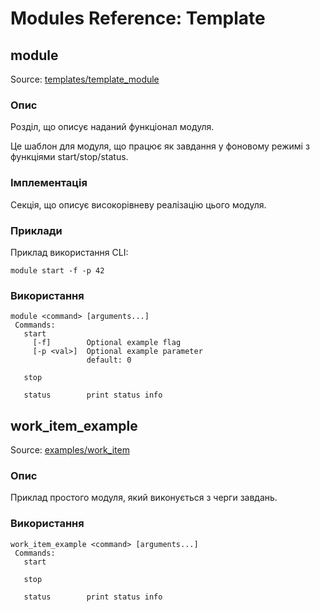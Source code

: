 # Modules Reference: Template

## module

Source: [templates/template_module](https://github.com/PX4/PX4-Autopilot/tree/main/src/templates/template_module)

### Опис

Розділ, що описує наданий функціонал модуля.

Це шаблон для модуля, що працює як завдання у фоновому режимі з функціями start/stop/status.

### Імплементація

Секція, що описує високорівневу реалізацію цього модуля.

### Приклади

Приклад використання CLI:

```
module start -f -p 42
```

<a id="module_usage"></a>

### Використання

```
module <command> [arguments...]
 Commands:
   start
     [-f]        Optional example flag
     [-p <val>]  Optional example parameter
                 default: 0

   stop

   status        print status info
```

## work_item_example

Source: [examples/work_item](https://github.com/PX4/PX4-Autopilot/tree/main/src/examples/work_item)

### Опис

Приклад простого модуля, який виконується з черги завдань.

<a id="work_item_example_usage"></a>

### Використання

```
work_item_example <command> [arguments...]
 Commands:
   start

   stop

   status        print status info
```
